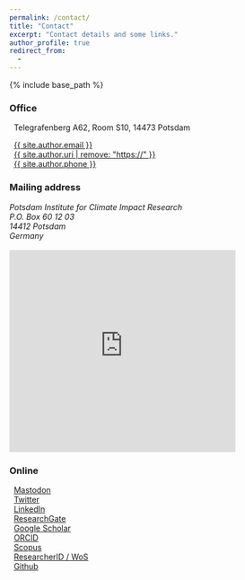 ```yaml
---
permalink: /contact/
title: "Contact"
excerpt: "Contact details and some links."
author_profile: true
redirect_from: 
  - 
---
```


{% include base_path %}

### Office
<i class="fas fa-building" aria-hidden="true"></i>&nbsp;&nbsp;Telegrafenberg A62, Room S10, 14473 Potsdam<br />

<i class="fas fa-envelope" aria-hidden="true"></i>&nbsp;&nbsp;<a href="mailto:{{ site.author.email }}">{{ site.author.email }}</a><br />
<i class="fas fa-desktop" aria-hidden="true"></i>&nbsp;&nbsp;<a href="{{ site.author.uri }}">{{ site.author.uri | remove: "https://" }}</a><br />
<i class="fas fa-phone" aria-hidden="true"></i>&nbsp;&nbsp;<a href="tel:{{ site.author.phone }}">{{ site.author.phone }}</a><br />

### Mailing address
<address>
Potsdam Institute for Climate Impact Research<br />
P.O. Box 60 12 03<br />
14412 Potsdam<br />
Germany
</address><br />

<iframe src="https://www.google.com/maps/embed?pb=!1m18!1m12!1m3!1d2435.4380679053866!2d13.062056015952251!3d52.38060855430227!2m3!1f0!2f0!3f0!3m2!1i1024!2i768!4f13.1!3m3!1m2!1s0x47a8f5966fb9462f%3A0xb7e9d470cb3893f8!2sPotsdam+Institute+for+Climate+Impact+Research!5e0!3m2!1sen!2sde!4v1549109494023" width="80%" height="360" frameborder="0" style="border:0" allowfullscreen></iframe>

### Online
<i class="fab fa-mastodon" aria-hidden="true"></i>&nbsp;&nbsp;<a href="{{ site.author.mastodon.url }}">Mastodon</a><br />
<i class="fab fa-twitter" aria-hidden="true"></i>&nbsp;&nbsp;<a href="https://twitter.com/{{ site.author.twitter }}">Twitter</a><br />
<i class="fab fa-linkedin" aria-hidden="true"></i>&nbsp;&nbsp;<a href="https://www.linkedin.com/in/{{ site.author.linkedin }}">LinkedIn</a><br />
<i class="ai ai-researchgate-square" aria-hidden="true"></i>&nbsp;&nbsp;<a href="https://www.researchgate.net/profile/{{ site.author.researchgate }}">ResearchGate</a><br />
<i class="fas fa-graduation-cap" aria-hidden="true"></i>&nbsp;&nbsp;<a href="https://scholar.google.com/citations?user={{ site.author.googlescholar }}">Google Scholar</a><br />
<i class="ai ai-orcid" aria-hidden="true"></i>&nbsp;&nbsp;<a href="https://orcid.org/{{ site.author.orcid }}">ORCID</a><br />
<i class="ai ai-scopus" aria-hidden="true"></i>&nbsp;&nbsp;<a href="https://www.scopus.com/authid/detail.uri?authorId={{ site.author.scopus }}">Scopus</a><br />
<i class="ai ai-researcherid-square" aria-hidden="true"></i>&nbsp;&nbsp;<a href="{{ site.author.researcherid.url }}">ResearcherID / WoS</a><br />
<i class="fab fa-github" aria-hidden="true"></i>&nbsp;&nbsp;<a href="https://github.com/{{ site.author.github }}">Github</a><br />